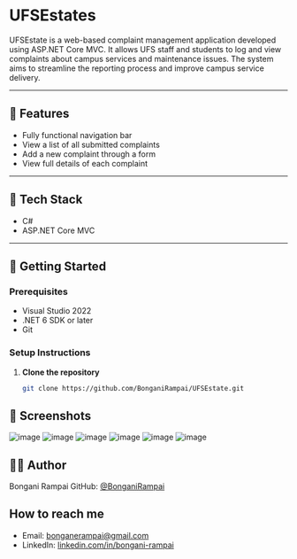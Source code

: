 # UFSEstates

UFSEstate is a web-based complaint management application developed using ASP.NET Core MVC. It allows UFS staff and students to log and view complaints about campus services and maintenance issues. The system aims to streamline the reporting process and improve campus service delivery.

---

## 📌 Features

- Fully functional navigation bar
- View a list of all submitted complaints
- Add a new complaint through a form
- View full details of each complaint

---

## 🔧 Tech Stack

- C#
- ASP.NET Core MVC

---

## 🚀 Getting Started

### Prerequisites

- Visual Studio 2022
- .NET 6 SDK or later
- Git

### Setup Instructions

1. **Clone the repository**
   ```bash
   git clone https://github.com/BonganiRampai/UFSEstate.git

## 📸 Screenshots
![image](https://github.com/user-attachments/assets/aa57404c-14dd-46ec-9f3c-becd66d101f2)
![image](https://github.com/user-attachments/assets/c31cae0b-0368-41e9-855d-55b6511f1694)
![image](https://github.com/user-attachments/assets/8236a156-a292-4d8f-9a96-d35247439a5d)
![image](https://github.com/user-attachments/assets/746757df-e796-4367-bd72-50c572b44575)
![image](https://github.com/user-attachments/assets/af058ff7-52a0-4536-8b0a-f39b66ee3e91)
![image](https://github.com/user-attachments/assets/844ff19a-92c1-4c85-8735-5c5669c35bfe)

## 🧑‍💻 Author
Bongani Rampai
GitHub: [@BonganiRampai](https://github.com/BonganiRampai)

## How to reach me
- Email: [bonganerampai@gmail.com](mailto:bonganerampai@gmail.com)
- LinkedIn: [linkedin.com/in/bongani-rampai](https://linkedin.com/in/bongani-rampai)

